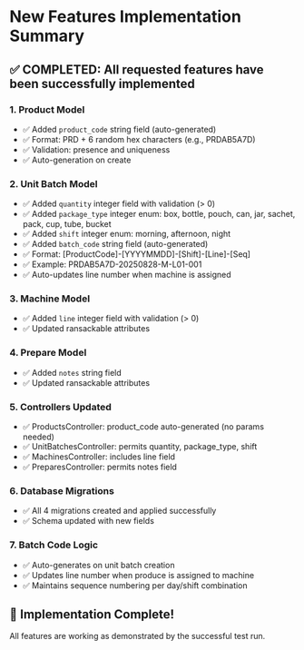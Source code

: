 # New Features Implementation Summary

## ✅ COMPLETED: All requested features have been successfully implemented

### 1. Product Model
- ✅ Added `product_code` string field (auto-generated)
- ✅ Format: PRD + 6 random hex characters (e.g., PRDAB5A7D)
- ✅ Validation: presence and uniqueness
- ✅ Auto-generation on create

### 2. Unit Batch Model  
- ✅ Added `quantity` integer field with validation (> 0)
- ✅ Added `package_type` integer enum: box, bottle, pouch, can, jar, sachet, pack, cup, tube, bucket
- ✅ Added `shift` integer enum: morning, afternoon, night
- ✅ Added `batch_code` string field (auto-generated)
- ✅ Format: [ProductCode]-[YYYYMMDD]-[Shift]-[Line]-[Seq]
- ✅ Example: PRDAB5A7D-20250828-M-L01-001
- ✅ Auto-updates line number when machine is assigned

### 3. Machine Model
- ✅ Added `line` integer field with validation (> 0)
- ✅ Updated ransackable attributes

### 4. Prepare Model
- ✅ Added `notes` string field
- ✅ Updated ransackable attributes

### 5. Controllers Updated
- ✅ ProductsController: product_code auto-generated (no params needed)
- ✅ UnitBatchesController: permits quantity, package_type, shift
- ✅ MachinesController: includes line field
- ✅ PreparesController: permits notes field

### 6. Database Migrations
- ✅ All 4 migrations created and applied successfully
- ✅ Schema updated with new fields

### 7. Batch Code Logic
- ✅ Auto-generates on unit batch creation
- ✅ Updates line number when produce is assigned to machine
- ✅ Maintains sequence numbering per day/shift combination

## 🎉 Implementation Complete!
All features are working as demonstrated by the successful test run.
